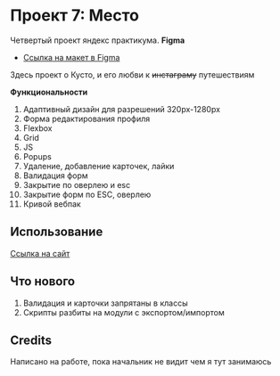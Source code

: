# Проект 7: Место

Четвертый проект яндекс практикума.
**Figma**

* [Ссылка на макет в Figma](https://www.figma.com/file/StZjf8HnoeLdiXS7dYrLAh/JavaScript.-Sprint-4)


Здесь проект о Кусто, и его любви к ~~инстаграму~~ путешествиям


**Функциональности**

1. Адаптивный дизайн для разрешений 320px-1280px
2. Форма редактирования профиля
3. Flexbox
4. Grid
5. JS
6. Popups
7. Удаление, добавление карточек, лайки
8. Валидация форм
9. Закрытие по оверлею и esc
10. Закрытие форм по ESC, оверлею
11. Кривой вебпак

## Использование
[Ссылка на сайт](https://skati.github.io/mesto/)

## Что нового

1. Валидация и карточки запрятаны в классы
2. Скрипты разбиты на модули с экспортом/импортом


## Credits

Написано на работе, пока начальник не видит чем я тут занимаюсь
